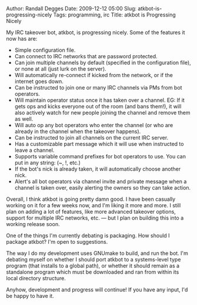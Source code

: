 Author: Randall Degges
Date: 2009-12-12 05:00
Slug: atkbot-is-progressing-nicely
Tags: programming, irc
Title: atkbot is Progressing Nicely


My IRC takeover bot, atkbot, is progressing nicely. Some of the features it now
has are:

-   Simple configuration file.
-   Can connect to IRC networks that are password protected.
-   Can join multiple channels by default (specified in the configuration file),
    or none at all (just lurk on the server).
-   Will automatically re-connect if kicked from the network, or if the internet
    goes down.
-   Can be instructed to join one or many IRC channels via PMs from bot
    operators.
-   Will maintain operator status once it has taken over a channel. EG: If it
    gets ops and kicks everyone out of the room (and bans them!), it will also
    actively watch for new people joining the channel and remove them as well.
-   Will auto op any bot operators who enter the channel (or who are already in
    the channel when the takeover happens).
-   Can be instructed to join all channels on the current IRC server.
-   Has a customizable part message which it will use when instructed to leave a
    channel.
-   Supports variable command prefixes for bot operators to use. You can put in
    any string: (~, !, etc.)
-   If the bot's nick is already taken, it will automatically choose another
    nick.
-   Alert's all bot operators via channel invite and private message when a
    channel is taken over, easily alerting the owners so they can take action.

Overall, I think atkbot is going pretty damn good. I have been casually working
on it for a few weeks now, and I'm liking it more and more. I still plan on
adding a lot of features, like more advanced takeover options, support for
multiple IRC networks, etc. — but I plan on building this into a working release
soon.

One of the things I'm currently debating is packaging. How should I package
atkbot? I'm open to suggestions.

The way I do my development uses GNUmake to build, and run the bot. I'm debating
myself on whether I should port atkbot to a systems-level type program (that
installs to a global path), or whether it should remain as a standalone program
which must be downloaded and ran from within its local directory structure.

Anyhow, development and progress will continue! If you have any input, I'd be
happy to have it.
